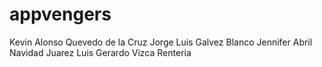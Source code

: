 # appvengers
Kevin Alonso Quevedo de la Cruz 
Jorge Luis Galvez Blanco
Jennifer Abril Navidad Juarez
Luis Gerardo Vizca Renteria 